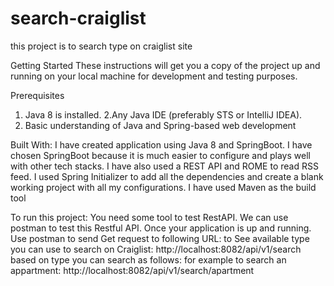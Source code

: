# search-craiglist
this project is to search type on craiglist site 

Getting Started
These instructions will get you a copy of the project up and running on your local machine for development and testing purposes. 

Prerequisites
1. Java 8 is installed.
2.Any Java IDE (preferably STS or IntelliJ IDEA).
3. Basic understanding of Java and Spring-based web development 

Built With:
I have created application using Java 8 and SpringBoot. 
I have chosen SpringBoot because it is much easier to configure and plays well with other tech stacks. I have also used a REST API and ROME to read RSS feed.
I used Spring Initializer to add all the dependencies and create a blank working project with all my configurations.
I have used Maven as the build tool

To run this project:
You need some tool to test RestAPI. We can use postman to test this Restful API.
Once your application is up and running.
Use postman to send Get request to following URL:
 to See available type you can use to search on Craiglist: http://localhost:8082/api/v1/search
 based on type you can search as follows:
 for example to search an appartment: http://localhost:8082/api/v1/search/apartment
